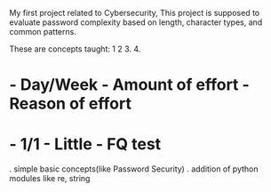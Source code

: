 My first project related to Cybersecurity, 
This project is supposed to evaluate password complexity based on length, character types, and common patterns.

These are concepts taught:
1
2
3.
4.


  # - Day/Week - Amount of effort - Reason of effort

  # - 1/1  - Little - FQ test
  . simple basic concepts(like Password Security) 
  . addition of python modules like re, string

  

